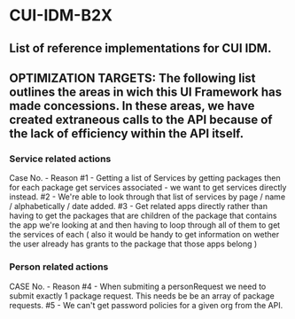 # CUI-IDM-B2X

## List of reference implementations for CUI IDM.

## OPTIMIZATION TARGETS:  The following list outlines the areas in wich this UI Framework has made concessions.  In these areas, we have created extraneous calls to the API because of the lack of efficiency within the API itself.


### Service related actions

Case No. - Reason
#1 - Getting a list of Services by getting packages then for each package get services associated - we want to get services directly instead.
#2 - We're able to look through that list of services by page / name / alphabetically / date added.
#3 - Get related apps directly rather than having to get the packages that are children of the package that contains the app we're looking at and then having to loop through all of them to get the services of each ( also it would be handy to get information on wether the user already has grants to the package that those apps belong )


### Person related actions
CASE No. - Reason
#4 - When submiting a personRequest we need to submit exactly 1 package request. This needs be be an array of package requests.
#5 - We can't get password policies for a given org from the API.
